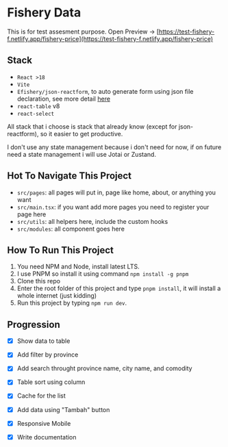 # Fishery Data
This is for test assesment purpose. Open Preview -> [https://test-fishery-f.netlify.app/fishery-price](https://test-fishery-f.netlify.app/fishery-price)

## Stack
- `React >18`
- `Vite`
- `Efishery/json-reactform`, to auto generate form using json file declaration, see more detail [here](https://github.com/eFishery/json-reactform)
- `react-table` v8
- `react-select`

All stack that i choose is stack that already know (except for json-reactform), so it easier to get productive.

I don't use any state management because i don't need for now, if on future need a state management i will use Jotai or Zustand.

## Hot To Navigate This Project
- `src/pages`: all pages will put in, page like home, about, or anything you want
- `src/main.tsx`: if you want add more pages you need to register your page here
- `src/utils`: all helpers here, include the custom hooks
- `src/modules`: all component goes here

## How To Run This Project
1. You need NPM and Node, install latest LTS.
2. I use PNPM so install it using command `npm install -g pnpm`
3. Clone this repo
4. Enter the root folder of this project and type `pnpm install`, it will install a whole internet (just kidding)
5. Run this project by typing `npm run dev`.

## Progression

- [x] Show data to table
- [x] Add filter by province
- [x] Add search throught province name, city name, and comodity
- [x] Table sort using column
- [x] Cache for the list
- [x] Add data using "Tambah" button
- [x] Responsive Mobile
- [x] Write documentation

